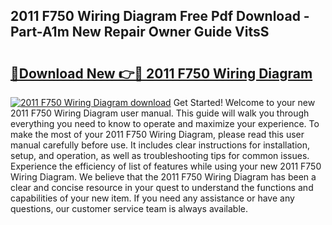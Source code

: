 ## 2011 F750 Wiring Diagram Free Pdf Download - Part-A1m New Repair Owner Guide VitsS

# <h2><a href="http://dfqc3a.blite.top/?on=2011+F750+Wiring+Diagram">🔗Download New 👉🔴 2011 F750 Wiring Diagram</a></h2>

[![2011 F750 Wiring Diagram download](https://i.imgur.com/lujVjoI.png)](http://dfqc3a.blite.top/?on=2011+F750+Wiring+Diagram)
Get Started! Welcome to your new 2011 F750 Wiring Diagram user manual. This guide will walk you through everything you need to know to operate and maximize your experience. To make the most of your 2011 F750 Wiring Diagram, please read this user manual carefully before use. It includes clear instructions for installation, setup, and operation, as well as troubleshooting tips for common issues. Experience the efficiency of list of features while using your new 2011 F750 Wiring Diagram. We believe that the 2011 F750 Wiring Diagram has been a clear and concise resource in your quest to understand the functions and capabilities of your new item. If you need any assistance or have any questions, our customer service team is always available.
